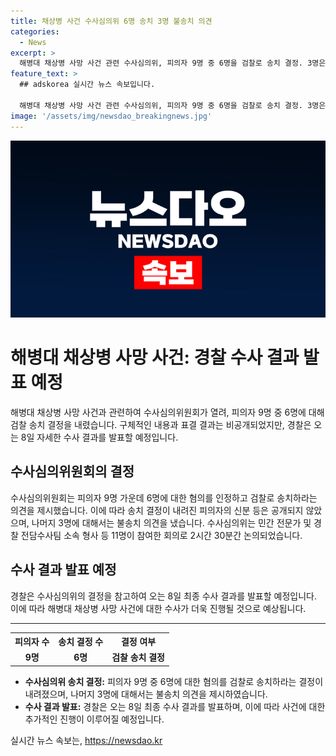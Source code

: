 ```yaml
---
title: 채상병 사건 수사심의위 6명 송치 3명 불송치 의견
categories:
  - News
excerpt: >
  해병대 채상병 사망 사건 관련 수사심의위, 피의자 9명 중 6명을 검찰로 송치 결정. 3명은 불송치. 구체적인 피의자 및 표결 결과는 비공개. 11명 참여한 2시간 30분 논의. 경찰은 8일 최종결정 발표 예정.
feature_text: >
  ## adskorea 실시간 뉴스 속보입니다.

  해병대 채상병 사망 사건 관련 수사심의위, 피의자 9명 중 6명을 검찰로 송치 결정. 3명은 불송치. 구체적인 피의자 및 표결 결과는 비공개. 11명 참여한 2시간 30분 논의. 경찰은 8일 최종결정 발표 예정.
image: '/assets/img/newsdao_breakingnews.jpg'
---
```


<p><img src="/assets/img/newsdao_breakingnews.jpg" alt="adskorea 속보" /></p>

<h1>해병대 채상병 사망 사건: 경찰 수사 결과 발표 예정</h1>

<p data-ke-size="size16">해병대 채상병 사망 사건과 관련하여 수사심의위원회가 열려, 피의자 9명 중 6명에 대해 검찰 송치 결정을 내렸습니다. 구체적인 내용과 표결 결과는 비공개되었지만, 경찰은 오는 8일 자세한 수사 결과를 발표할 예정입니다.</p>

<h2 data-ke-size="size26">수사심의위원회의 결정</h2>

<p data-ke-size="size16">수사심의위원회는 피의자 9명 가운데 6명에 대한 혐의를 인정하고 검찰로 송치하라는 의견을 제시했습니다. 이에 따라 송치 결정이 내려진 피의자의 신분 등은 공개되지 않았으며, 나머지 3명에 대해서는 불송치 의견을 냈습니다. 수사심의위는 민간 전문가 및 경찰 전담수사팀 소속 형사 등 11명이 참여한 회의로 2시간 30분간 논의되었습니다.</p>

<h2 data-ke-size="size26">수사 결과 발표 예정</h2>

<p data-ke-size="size16">경찰은 수사심의위의 결정을 참고하여 오는 8일 최종 수사 결과를 발표할 예정입니다. 이에 따라 해병대 채상병 사망 사건에 대한 수사가 더욱 진행될 것으로 예상됩니다.</p>

<hr>

<table>
  <tr>
    <th><b>피의자 수</b></th>
    <th><b>송치 결정 수</b></th>
    <th><b>결정 여부</b></th>
  </tr>
  <tr>
    <td style="text-align: center; height: 17px;"><b>9명</b></td>
    <td style="text-align: center; height: 17px;"><b>6명</b></td>
    <td style="text-align: center; height: 17px;"><b>검찰 송치 결정</b></td>
  </tr>
</table>

<ul>
  <li><b>수사심의위 송치 결정:</b> 피의자 9명 중 6명에 대한 혐의를 검찰로 송치하라는 결정이 내려졌으며, 나머지 3명에 대해서는 불송치 의견을 제시하였습니다.</li>
  <li><b>수사 결과 발표:</b> 경찰은 오는 8일 최종 수사 결과를 발표하며, 이에 따라 사건에 대한 추가적인 진행이 이루어질 예정입니다.</li>
</ul>
실시간 뉴스 속보는, <a href="https://newsdao.kr" rel="dofollow">https://newsdao.kr</a>


